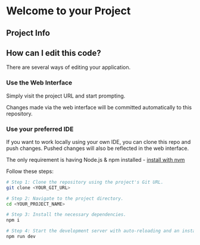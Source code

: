 # Welcome to your Project

## Project Info

## How can I edit this code?

There are several ways of editing your application.

### Use the Web Interface

Simply visit the project URL and start prompting.

Changes made via the web interface will be committed automatically to this repository.

### Use your preferred IDE

If you want to work locally using your own IDE, you can clone this repo and push changes. Pushed changes will also be reflected in the web interface.

The only requirement is having Node.js & npm installed - [install with nvm](https://github.com/nvm-sh/nvm#installing-and-updating)

Follow these steps:

```sh
# Step 1: Clone the repository using the project's Git URL.
git clone <YOUR_GIT_URL>

# Step 2: Navigate to the project directory.
cd <YOUR_PROJECT_NAME>

# Step 3: Install the necessary dependencies.
npm i

# Step 4: Start the development server with auto-reloading and an instant preview.
npm run dev
